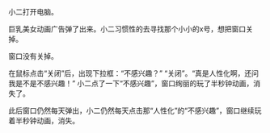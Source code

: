 小二打开电脑。

巨乳美女动画广告弹了出来。小二习惯性的去寻找那个小小的x号，想把窗口关掉。

窗口没有关掉。

在鼠标点击“关闭”后，出现下拉框：“不感兴趣？” “关闭”。“真是人性化啊，还问我是不是不感兴趣！” 小二点了一下“不感兴趣”，窗口绚丽的玩了半秒钟动画，消失了。


此后窗口仍然每天弹出，小二仍然每天点击那“人性化”的“不感兴趣”，窗口继续玩着半秒钟动画，消失。
